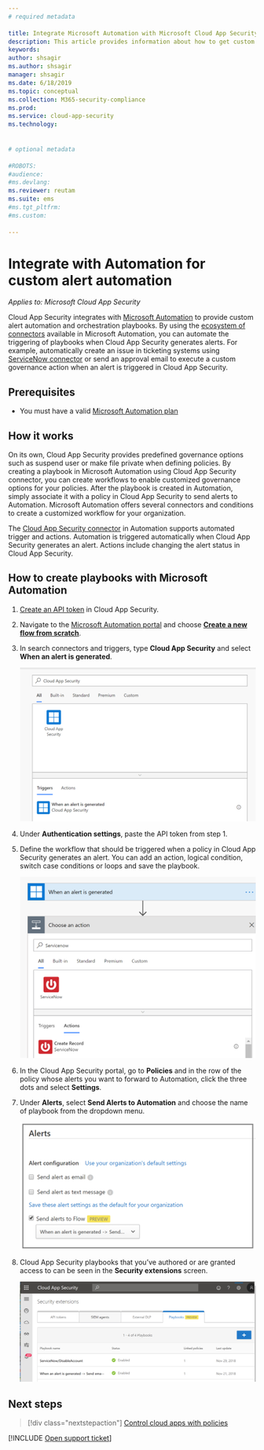 ```yaml
---
# required metadata

title: Integrate Microsoft Automation with Microsoft Cloud App Security to get custom alert automation
description: This article provides information about how to get custom alert automation by integrating Automation with Cloud App Security.
keywords:
author: shsagir
ms.author: shsagir
manager: shsagir
ms.date: 6/18/2019
ms.topic: conceptual
ms.collection: M365-security-compliance
ms.prod:
ms.service: cloud-app-security
ms.technology:


# optional metadata

#ROBOTS:
#audience:
#ms.devlang:
ms.reviewer: reutam
ms.suite: ems
#ms.tgt_pltfrm:
#ms.custom:

---
```


# Integrate with Automation for custom alert automation

*Applies to: Microsoft Cloud App Security*

Cloud App Security integrates with [Microsoft Automation](https://docs.microsoft.com/flow/getting-started) to provide custom alert automation and orchestration playbooks. By using the [ecosystem of connectors](https://docs.microsoft.com/connectors/) available in Microsoft Automation, you can automate the triggering of playbooks when Cloud App Security generates alerts. For example, automatically create an issue in ticketing systems using [ServiceNow connector](https://docs.microsoft.com/connectors/service-now/) or send an approval email to execute a custom governance action when an alert is triggered in Cloud App Security.

## Prerequisites

- You must have a valid [Microsoft Automation plan](https://flow.microsoft.com/pricing)

## How it works

On its own, Cloud App Security provides predefined governance options such as suspend user or make file private when defining policies. By creating a playbook in Microsoft Automation using Cloud App Security connector, you can create workflows to enable customized governance options for your policies. After the playbook is created in Automation, simply associate it with a policy in Cloud App Security to send alerts to Automation. Microsoft Automation offers several connectors and conditions to create a customized workflow for your organization.

The [Cloud App Security connector](https://docs.microsoft.com/connectors/cloudappsecurity/) in Automation supports automated trigger and actions. Automation is triggered automatically when Cloud App Security generates an alert. Actions include changing the alert status in Cloud App Security.

## How to create playbooks with Microsoft Automation

1. [Create an API token](api-tokens.md) in Cloud App Security.

2. Navigate to the [Microsoft Automation portal](https://flow.microsoft.com) and choose [**Create a new flow from scratch**](https://docs.microsoft.com/flow/get-started-logic-flow).

3. In search connectors and triggers, type **Cloud App Security** and select **When an alert is generated**.

    ![Automation when alert is generated](media/flow-when-alert.png)

4. Under **Authentication settings**, paste the API token from step 1.

5. Define the workflow that should be triggered when a policy in Cloud App Security generates an alert. You can add an action, logical condition, switch case conditions or loops and save the playbook.

    ![Automation workflow](media/flow-workflow.png)

6. In the Cloud App Security portal, go to **Policies** and in the row of the policy whose alerts you want to forward to Automation, click the three dots and select **Settings**.
7. Under **Alerts**, select **Send Alerts to Automation** and choose the name of playbook from the dropdown menu.

    ![Enable Automation in Cloud App Security portal](media/flow-mcas-config.png)

8. Cloud App Security playbooks that you’ve authored or are granted access to can be seen in the **Security extensions** screen.

    ![view playbooks in Cloud App Security](media/flow-extensions.png)

## Next steps

> [!div class="nextstepaction"]
> [Control cloud apps with policies](control-cloud-apps-with-policies.md)

[!INCLUDE [Open support ticket](includes/support.md)]
